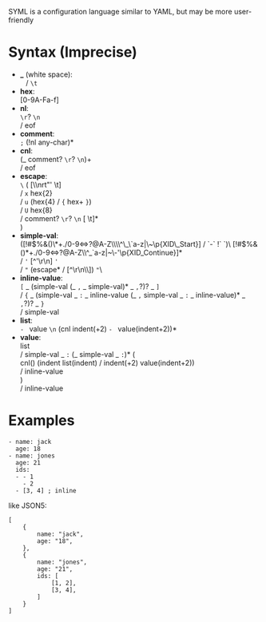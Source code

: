 SYML is a configuration language similar to YAML, but may be more user-friendly

# Syntax (Imprecise)

- **_** (white space):\
  ` ` / `\t`
- **hex**:\
  \[0-9A-Fa-f]
- **nl**:\
  `\r`? `\n`\
  / eof
- **comment**:\
  `;` (!nl any-char)\*
- **cnl**:\
  (_ comment? `\r`? `\n`)\+\
  / eof
- **escape**:\
  `\` (
    \[\\\\nrt"' \t]\
    / `x` hex{2}\
    / `u` (hex{4} / `{` hex+ `}`)\
    / `U` hex{8}\
    / comment? `\r`? `\n` \[ \\t]\*\
  )
- **simple-val**:\
  ([!#$%&()\*+./0-9<=>?@A-Z\\\\^\_\`a-z|\~\p{XID\_Start}] / `-` !` `)\
  [!#$%&()\*+./0-9<=>?@A-Z\\\\^\_\`a-z|\~\\\-'\p{XID\_Continue}]\*\
  / `'` \[^'\r\n] `'`\
  / `"` (escape\* / \[^\\r\\n\\\\]) `"`\
- **inline-value**:\
  `[` _ (simple-val (_ `,` _ simple-val)* _ `,`?)? _ `]`\
  / `{` _ (simple-val _ `:` _ inline-value (_ `,` simple-val _ `:` _ inline-value)* _ `,`?)? _ `}`\
  / simple-val
- **list**:\
  `- ` value `\n` (cnl indent(+2) `- ` value(indent+2))\*
- **value**:\
  list\
  / simple-val _ `:` (_ simple-val _ `:`)\* (\
    cnl() (indent list(indent) / indent(+2) value(indent+2))\
    / inline-value\
  )\
  / inline-value

# Examples
```ignore
- name: jack
  age: 18
- name: jones
  age: 21
  ids:
  - - 1
    - 2
  - [3, 4] ; inline
```
like JSON5:
```ignore
[
    {
        name: "jack",
        age: "18",
    },
    {
        name: "jones",
        age: "21",
        ids: [
            [1, 2],
            [3, 4],
        ]
    }
]
```
